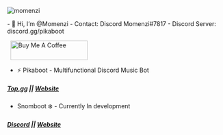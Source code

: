 
<p align="left"> <img src="https://komarev.com/ghpvc/?username=momenzi&label=Profile%20views&color=0e75b6&style=flat" alt="momenzi" /> </p>
- 👋 Hi, I’m @Momenzi
- Contact: Discord Momenzi#7817
- Discord Server: discord.gg/pikaboot

<a href="https://www.buymeacoffee.com/momenzi" target="_tab"><img src="https://www.buymeacoffee.com/assets/img/custom_images/orange_img.png" alt="Buy Me A Coffee" style="height: 45px !important;width: 180px !important; margin: 0px 8px" /></a>
- ⚡ Pikaboot - Multifunctional Discord Music Bot
##### [Top.gg](https://top.gg/bot/784320458744791050) || [Website](https://pikaboot.xyz)

- Snomboot ❄️ - Currently In development
##### [Discord](https://discord.gg/pikaboot) || [Website](https://rajacord.xyz)
